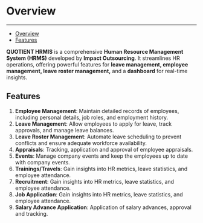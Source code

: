 <a name="overview"></a>
# Overview

---

- [Overview](#features)
- [Features](#features)

<a name="features"></a>
**QUOTIENT HRMIS** is a comprehensive **Human Resource Management System (HRMS)** developed by **Impact Outsourcing**. It streamlines HR operations, offering powerful features for **leave management, employee management, leave roster management,** and a **dashboard** for real-time insights.

## Features
1. **Employee Management**: Maintain detailed records of employees, including personal details, job roles, and employment history.
2. **Leave Management**: Allow employees to apply for leave, track approvals, and manage leave balances.
3. **Leave Roster Management**: Automate leave scheduling to prevent conflicts and ensure adequate workforce availability.
4. **Appraisals**: Tracking, application and approval of employee appraisals.
5. **Events**: Manage company events and keep the employees up to date with company events.
6. **Trainings/Travels**: Gain insights into HR metrics, leave statistics, and employee attendance.
7. **Recruitment**: Gain insights into HR metrics, leave statistics, and employee attendance.
8. **Job Application**: Gain insights into HR metrics, leave statistics, and employee attendance.
9. **Salary Advance Application**: Application of salary advances, approval and tracking.  
